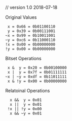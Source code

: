 // version 1.0 2018-07-18

Original Values

```
 x = 0x66 = 0b01100110
 y = 0x39 = 0b00111001
~x = 0x99 = 0b10011001
~y = 0xc6 = 0b11000110
!x = 0x00 = 0b00000000
!y = 0x00 = 0b00000000
```

Bitset Operations

```
 x &  y = 0x20 = 0b00100000
 x |  y = 0x7f = 0b01111111
~x | ~y = 0xdf = 0b11011111
 x & !y = 0x00 = 0b00000000
```

Relatoinal Operations

```
  x &&  y = 0x01
  x ||  y = 0x01
 !x || !y = 0x00
  x && ~y = 0x01
 ```
